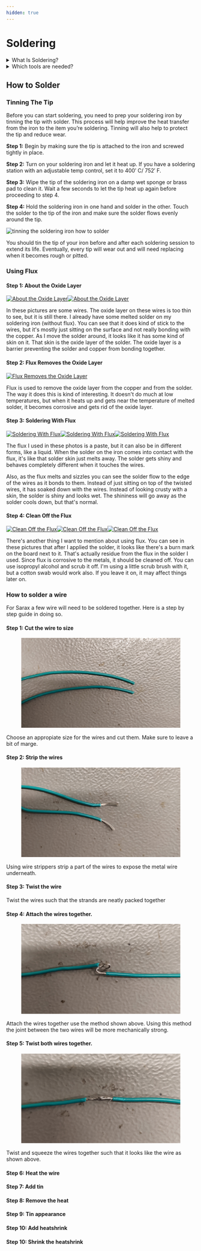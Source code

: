```yaml
---
hidden: true
---
```


# Soldering

<details>

<summary>What Is Soldering?</summary>

If you were to take apart any electronic device that contains a circuit board, you’ll see the components are attached using soldering techniques. Soldering is the process of joining two or more electronic parts together by melting solder around the connection. Solder is a metal alloy and when it cools it creates a strong electrical bond between the parts. Even though soldering can create a permanent connection, it can also be reversed using a desoldering tool as described below.

<img src=".gitbook/assets/how-to-solder-reference-guide-section-1.jpg" alt="" data-size="original">



</details>

<details>

<summary>Which tools are needed?</summary>

## Soldering Tools

The good thing about learning how to solder is the fact that you don’t need a lot to get started. Below we’ll outline the basic tools and materials you will need for most of your soldering projects.

### Soldering Iron

A [soldering iron](https://www.amazon.com/Weller-WLC100-40-Watt-Soldering-Station/dp/B000AS28UC/) is a hand tool that plugs into a standard 230v AC outlet and heats up in order to melt solder around electrical connections. This is one of the most important tools used in soldering and it can come in a few variations such as pen or gun form. For beginners, it’s recommended that you use the pen style soldering iron in the 15W to 30W range. Most soldering irons have interchangeable tips that can be used for different soldering applications, examples will be given below. Be very cautious when using any type of soldering iron because it can heat up to 480 °C which is extremely hot.

<img src="https://df16b0.p3cdn1.secureserver.net/wp-content/uploads/2017/04/soldering-iron-2.jpg" alt="soldering iron how to solder" data-size="original">

### Soldering Station

A [soldering station](https://www.vellemanstore.com/en/velleman-vtssc40nu-soldering-station-with-lcd-ceramic-heater) is a more advanced version of the basic standalone soldering pen. If you are going to be doing a lot of soldering, these are great to have as they offer more flexibility and control. The main benefit of a soldering station is the ability to precisely adjust the temperature of the soldering iron which is great for a range of projects. These stations can also create a safer workspace as some include advanced temperature sensors, alert settings and even password protection for safety.

<img src="https://df16b0.p3cdn1.secureserver.net/wp-content/uploads/2017/04/soldering-iron-banner-800x322.jpg" alt="how to solder soldering iron station" data-size="original">

### Soldering Iron Tips

At the end of most soldering irons is an interchangeable part known as a soldering tip. There are many variations of this tip and they come in a wide variety of shapes and sizes. Each tip is used for a specific purpose and offers a distinct advantage over another. The most common tips you will use in electronics projects are the [conical tip](https://www.sparkfun.com/products/10721) and the [chisel tip](https://www.sparkfun.com/products/10720).

**Conical Tip** – Used in precision electronics soldering because of the fine tip. Because of its pointed end, it’s able to deliver heat to smaller areas without affecting its surroundings.

**Chisel Tip** – This tip is well-suited to soldering wires or other larger components because of its broad flat tip.

<img src="https://df16b0.p3cdn1.secureserver.net/wp-content/uploads/2017/04/51d9fdd4ce395f4432000000-800x169.jpg" alt="Image Credit – Sparkfun.com" data-size="original">

### Brass or Conventional Sponge

Using a sponge will help to keep the soldering iron tip clean by removing the oxidation that forms. Tips with oxidation will tend to turn black and not accept solder as it did when it was new. You could use a conventional wet sponge but this tends to shorten the lifespan of the tip due to expansion and contraction. Also, a wet sponge will drop the temperature of the tip temporarily when wiped. A better alternative is to use a [brass sponge](https://www.adafruit.com/product/1172) as shown on the left.

<img src="https://df16b0.p3cdn1.secureserver.net/wp-content/uploads/2017/04/sponges-2.jpg" alt="how to solder sponges" data-size="original">

### Soldering Iron Stand

A [soldering iron stand](https://www.adafruit.com/product/150) is very basic but very useful and handy to have. This stand helps prevent the hot iron tip from coming in contact with flammable materials or causing accidental injury to your hand. Most soldering stations come with this built in and also include a sponge or brass sponge for cleaning the tip.

<img src="https://df16b0.p3cdn1.secureserver.net/wp-content/uploads/2017/04/soldering-stand.jpg" alt="soldering iron stand how to solder" data-size="original">

### Solder

Solder is a metal alloy material that is melted to create a permanent bond between electrical parts. It comes in both lead and lead-free variations with diameters between 0.5 mm and 1.5 mm being the most common. Inside the solder core is a material known as flux which helps improve electrical contact and its mechanical strength.

For electronics soldering, the most commonly used type is [lead-free rosin core solder](http://www.jameco.com/z/209074-R-1-Pound-Lead-Free-Solder-Roll-99-3Sn-0-7Cu-0-031-Inch-Diameter_209075.html). This type of solder is usually made up of a Tin/Copper alloy. You can also use leaded 60/40 (60% tin, 40% lead) rosin core solder but it’s becoming less popular due to health concerns. If you do use lead solder, make sure you have proper ventilation and that you wash your hands after use.

<img src="https://df16b0.p3cdn1.secureserver.net/wp-content/uploads/2017/04/solder-2.jpg" alt="lead and lead free solder how to solder" data-size="original">

When buying solder, make sure NOT to use acid core solder as this will damage your circuits and components. Acid core solder is sold at home improvement stores and is mainly used for plumbing and metal working.

As mentioned earlier, solder does come in a few different diameters. The thicker diameter solder is good for soldering larger joints more quickly but it can make soldering smaller joints difficult. For this reason, it’s always a good idea to have both sizes on hand for your different projects.

### Helping Hand (Third Hand)

A [helping hand](https://www.sparkfun.com/products/9317) is a device that has 2 or more alligator clips and sometimes a magnifying glass/light attached. This clips will assist you by holding the items you are trying to solder while you use the soldering iron and solder. A very helpful tool to have in your makerspace.

<img src="https://df16b0.p3cdn1.secureserver.net/wp-content/uploads/2017/04/helping-hand-third-hand.jpg" alt="helping-hand-third-hand" data-size="original">

## Soldering Safety

Now that you know what tools and materials are required, it’s time to briefly discuss ways of staying safe while soldering.

Soldering irons can reach temperatures of 480 °C so it’s very important to know where your iron is at all times. We always recommend you use a soldering iron stand to help prevent accidental burns or damage.

Make sure you are soldering in a well ventilated area. When solder is heated, there are fumes released that are harmful to your eyes and lungs. It’s recommended to use a [fume extractor](https://www.walmart.com/ip/1000l-Adjustable-Solder-Smoke-Absorber-Remover-Fume-Extractor-Carbon-Filter-Quiet-Fan-for-ESD-Soldering-Station/184014434) which is a fan with a charcoal filter that absorbs the harmful solder smoke.

<img src="https://df16b0.p3cdn1.secureserver.net/wp-content/uploads/2017/04/safety-glasses-fume-extractor-800x400.jpg" alt="fume extractor solder smoke absorber" data-size="original">

It’s always a good idea to wear protective eye wear in case of accidental splashes of hot solder. Lastly, make sure to wash your hands when done soldering especially if using lead solder.

</details>

## How to Solder

### Tinning The Tip

Before you can start soldering, you need to prep your soldering iron by tinning the tip with solder. This process will help improve the heat transfer from the iron to the item you’re soldering. Tinning will also help to protect the tip and reduce wear.

**Step 1:** Begin by making sure the tip is attached to the iron and screwed tightly in place.

**Step 2:** Turn on your soldering iron and let it heat up. If you have a soldering station with an adjustable temp control, set it to 400′ C/ 752′ F.

**Step 3:** Wipe the tip of the soldering iron on a damp wet sponge or brass pad to clean it. Wait a few seconds to let the tip heat up again before proceeding to step 4.

**Step 4:** Hold the soldering iron in one hand and solder in the other. Touch the solder to the tip of the iron and make sure the solder flows evenly around the tip.

<img src="https://df16b0.p3cdn1.secureserver.net/wp-content/uploads/2017/04/tinning-the-soldering-iron-tip-banner.jpg" alt="tinning the soldering iron how to solder" data-size="original">

You should tin the tip of your iron before and after each soldering session to extend its life. Eventually, every tip will wear out and will need replacing when it becomes rough or pitted.

### Using Flux

#### Step 1: About the Oxide Layer

[![About the Oxide Layer](https://content.instructables.com/FDS/4BWF/KFZEM0YA/FDS4BWFKFZEM0YA.png?auto=webp\&frame=1\&crop=3:2\&width=800\&height=1024\&fit=bounds\&md=MjAyMC0xMC0wNyAyMzoxNzoyNC4w)](https://content.instructables.com/FDS/4BWF/KFZEM0YA/FDS4BWFKFZEM0YA.png?auto=webp\&frame=1\&width=1024\&height=1024\&fit=bounds\&md=MjAyMC0xMC0wNyAyMzoxNzoyNC4w)[![About the Oxide Layer](https://content.instructables.com/F2A/9YWL/KFZEM0YB/F2A9YWLKFZEM0YB.png?auto=webp\&frame=1\&crop=3:2\&width=400\&height=1024\&fit=bounds\&md=MjAyMC0xMC0wNyAyMzoxNzoyOC4w)](https://content.instructables.com/F2A/9YWL/KFZEM0YB/F2A9YWLKFZEM0YB.png?auto=webp\&frame=1\&width=1024\&height=1024\&fit=bounds\&md=MjAyMC0xMC0wNyAyMzoxNzoyOC4w)

In these pictures are some wires. The oxide layer on these wires is too thin to see, but it is still there. I already have some melted solder on my soldering iron (without flux). You can see that it does kind of stick to the wires, but it's mostly just sitting on the surface and not really bonding with the copper. As I move the solder around, it looks like it has some kind of skin on it. That skin is the oxide layer of the solder. The oxide layer is a barrier preventing the solder and copper from bonding together.

#### Step 2: Flux Removes the Oxide Layer

[![Flux Removes the Oxide Layer](https://content.instructables.com/FMF/6V4R/KFZEM0Z0/FMF6V4RKFZEM0Z0.png?auto=webp\&frame=1\&width=1024\&height=1024\&fit=bounds\&md=MjAyMC0xMC0wNyAyMzoxODo1Mi4w)](https://content.instructables.com/FMF/6V4R/KFZEM0Z0/FMF6V4RKFZEM0Z0.png?auto=webp\&frame=1\&width=1024\&height=1024\&fit=bounds\&md=MjAyMC0xMC0wNyAyMzoxODo1Mi4w)

Flux is used to remove the oxide layer from the copper and from the solder. The way it does this is kind of interesting. It doesn't do much at low temperatures, but when it heats up and gets near the temperature of melted solder, it becomes corrosive and gets rid of the oxide layer.

#### Step 3: Soldering With Flux

[![Soldering With Flux](https://content.instructables.com/F9G/UN86/KFZEM131/F9GUN86KFZEM131.png?auto=webp\&frame=1\&crop=3:2\&width=800\&height=1024\&fit=bounds\&md=MjAyMC0xMC0wNyAyMzoyNDowMi4w)](https://content.instructables.com/F9G/UN86/KFZEM131/F9GUN86KFZEM131.png?auto=webp\&frame=1\&width=1024\&height=1024\&fit=bounds\&md=MjAyMC0xMC0wNyAyMzoyNDowMi4w)[![Soldering With Flux](https://content.instructables.com/F6T/4WBY/KFZEM133/F6T4WBYKFZEM133.png?auto=webp\&frame=1\&crop=3:2\&width=400\&height=1024\&fit=bounds\&md=MjAyMC0xMC0wNyAyMzoyNDowNy4w)](https://content.instructables.com/F6T/4WBY/KFZEM133/F6T4WBYKFZEM133.png?auto=webp\&frame=1\&width=1024\&height=1024\&fit=bounds\&md=MjAyMC0xMC0wNyAyMzoyNDowNy4w)[![Soldering With Flux](https://content.instructables.com/FOA/LY59/KFZEM134/FOALY59KFZEM134.png?auto=webp\&frame=1\&crop=3:2\&width=400\&height=1024\&fit=bounds\&md=MjAyMC0xMC0wNyAyMzoyNDoxMi4w)](https://content.instructables.com/FOA/LY59/KFZEM134/FOALY59KFZEM134.png?auto=webp\&frame=1\&width=1024\&height=1024\&fit=bounds\&md=MjAyMC0xMC0wNyAyMzoyNDoxMi4w)

The flux I used in these photos is a paste, but it can also be in different forms, like a liquid. When the solder on the iron comes into contact with the flux, it's like that solder skin just melts away. The solder gets shiny and behaves completely different when it touches the wires.

Also, as the flux melts and sizzles you can see the solder flow to the edge of the wires as it bonds to them. Instead of just sitting on top of the twisted wires, it has soaked down with the wires. Instead of looking crusty with a skin, the solder is shiny and looks wet. The shininess will go away as the solder cools down, but that's normal.

#### Step 4: Clean Off the Flux

[![Clean Off the Flux](https://content.instructables.com/FFM/OWT4/KFZEM1UA/FFMOWT4KFZEM1UA.png?auto=webp\&frame=1\&crop=3:2\&width=800\&height=1024\&fit=bounds\&md=MjAyMC0xMC0wNyAyMzozNToyOS4w)](https://content.instructables.com/FFM/OWT4/KFZEM1UA/FFMOWT4KFZEM1UA.png?auto=webp\&frame=1\&width=1024\&height=1024\&fit=bounds\&md=MjAyMC0xMC0wNyAyMzozNToyOS4w)[![Clean Off the Flux](https://content.instructables.com/FRS/7USQ/KFZEM1W6/FRS7USQKFZEM1W6.png?auto=webp\&frame=1\&crop=3:2\&width=400\&height=1024\&fit=bounds\&md=MjAyMC0xMC0wNyAyMzozNTozNC4w)](https://content.instructables.com/FRS/7USQ/KFZEM1W6/FRS7USQKFZEM1W6.png?auto=webp\&frame=1\&width=1024\&height=1024\&fit=bounds\&md=MjAyMC0xMC0wNyAyMzozNTozNC4w)[![Clean Off the Flux](https://content.instructables.com/FWZ/XC5Y/KFZEM1W8/FWZXC5YKFZEM1W8.png?auto=webp\&frame=1\&crop=3:2\&width=400\&height=1024\&fit=bounds\&md=MjAyMC0xMC0wNyAyMzozNTo0MC4w)](https://content.instructables.com/FWZ/XC5Y/KFZEM1W8/FWZXC5YKFZEM1W8.png?auto=webp\&frame=1\&width=1024\&height=1024\&fit=bounds\&md=MjAyMC0xMC0wNyAyMzozNTo0MC4w)

There's another thing I want to mention about using flux. You can see in these pictures that after I applied the solder, it looks like there's a burn mark on the board next to it. That's actually residue from the flux in the solder I used. Since flux is corrosive to the metals, it should be cleaned off. You can use isopropyl alcohol and scrub it off. I'm using a little scrub brush with it, but a cotton swab would work also. If you leave it on, it may affect things later on.

### How to solder a wire

For Sarax a few wire will need to be soldered together. Here is a step by step guide in doing so.

#### Step 1: Cut the wire to size

<figure><img src=".gitbook/assets/IMG_20241209_094413 (1).jpg" alt=""><figcaption></figcaption></figure>

Choose an appropiate size for the wires and cut them. Make sure to leave a bit of marge.&#x20;

#### Step 2: Strip the wires

<figure><img src=".gitbook/assets/IMG_20241209_094527.jpg" alt=""><figcaption></figcaption></figure>

Using wire strippers strip a part of the wires to expose the metal wire underneath.

#### Step 3: Twist the wire

Twist the wires such that the strands are neatly packed together



#### Step 4: Attach the wires together.

<figure><img src=".gitbook/assets/IMG_20241209_094840.jpg" alt=""><figcaption></figcaption></figure>

Attach the wires together use the method shown above. Using this method the joint between the two wires will be more mechanically strong.&#x20;

&#x20;

#### Step 5: Twist both wires together.&#x20;

<figure><img src=".gitbook/assets/IMG_20241209_094900.jpg" alt=""><figcaption></figcaption></figure>

Twist and squeeze the wires together such that it looks like the wire as shown above.&#x20;

#### Step 6: Heat the wire

#### Step 7: Add tin

#### Step 8: Remove the heat

#### Step 9: Tin appearance

#### Step 10: Add heatshrink

#### Step 10: Shrink the heatshrink
